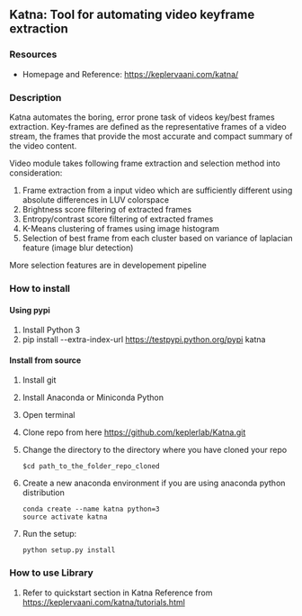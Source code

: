 
## **Katna**: Tool for automating video keyframe extraction 

### Resources 
* Homepage and Reference: <https://keplervaani.com/katna/>

### Description
Katna automates the boring, error prone task of videos key/best frames extraction.
Key-frames are defined as the representative frames of a video stream, the frames that provide the most accurate and compact summary of the video content.


Video module takes following frame extraction and selection method into consideration:

1) Frame extraction from a input video which are sufficiently different using absolute differences in LUV colorspace 
2) Brightness score filtering of extracted frames
3) Entropy/contrast score filtering of extracted frames
4) K-Means clustering of frames using image histogram
5) Selection of best frame from each cluster based on variance of laplacian feature (image blur detection)

More selection features are in developement pipeline

###  How to install

#### Using pypi
1) Install Python 3 
2) pip install --extra-index-url https://testpypi.python.org/pypi katna

#### Install from source

1) Install git
2) Install Anaconda or Miniconda Python
3) Open terminal 
4) Clone repo from here https://github.com/keplerlab/Katna.git 
5) Change the directory to the directory where you have cloned your repo 
    ```
    $cd path_to_the_folder_repo_cloned
    ```
6) Create a new anaconda environment if you are using anaconda python distribution
    ```
    conda create --name katna python=3
    source activate katna
    ```

7) Run the setup:
    ``` 
    python setup.py install 
    ```    
 
 
### How to use Library

1) Refer to quickstart section in Katna Reference 
   from https://keplervaani.com/katna/tutorials.html 
